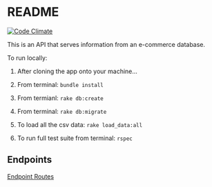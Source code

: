 # README

[![Code Climate](https://codeclimate.com/github/tmikeschu/rails_engine/badges/gpa.svg)](https://codeclimate.com/github/tmikeschu/rails_engine)

This is an API that serves information from an e-commerce database.

To run locally:

1. After cloning the app onto your machine...

2. From terminal: `bundle install`

3. From termianl: `rake db:create`

4) From terminal: `rake db:migrate`

5) To load all the csv data: `rake load_data:all`

6) To run full test suite from terminal: `rspec`

## Endpoints

[Endpoint Routes](https://github.com/tmikeschu/rails_engine/blob/master/config/routes.rb)



